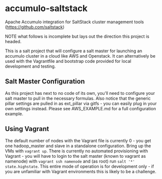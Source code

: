 accumulo-saltstack
=

Apache Accumulo integration for SaltStack cluster management tools (https://github.com/saltstack)

NOTE what follows is incomplete but lays out the direction this project is headed.

This is a salt project that will configure a salt master for launching an accumulo cluster in 
a cloud like AWS and Openstack. It can alternatively be used with the Vagrantfile and bootstrap
code provided for local development and testing. 

Salt Master Configuration
-

As this project has next to no code of its own, you'll need to configure your salt master to pull in the necessary formulas. Also notice that the generic pillar settings are pulled in as ext_pillar via gitfs - you can easily plug in your own settings instead.
Please see AWS_EXAMPLE.md for a full configuration example.

Using Vagrant
-

The default number of nodes with the Vagrant file is currently 0 - you get one hadoop_master and slave in a standalone configuration.
Bring up the VMs with  `vagrant up`. There is currently no automated provisioning with Vagrant - you will have to login to the salt master (known to vagrant as namenode) with `vagrant ssh namenode` and (as root) run `salt '*' state.highstate`.
This entire mode of operation is for development only - if you are unfamiliar with Vagrant environments this is likely to be a challenge.
